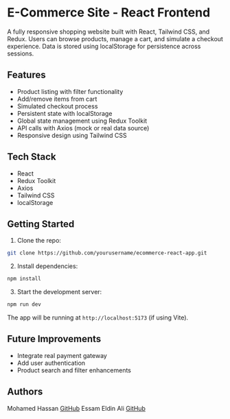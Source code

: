 # E-Commerce Site - React Frontend

A fully responsive shopping website built with React, Tailwind CSS, and Redux. Users can browse products, manage a cart, and simulate a checkout experience. Data is stored using localStorage for persistence across sessions.

## Features

- Product listing with filter functionality
- Add/remove items from cart
- Simulated checkout process
- Persistent state with localStorage
- Global state management using Redux Toolkit
- API calls with Axios (mock or real data source)
- Responsive design using Tailwind CSS

## Tech Stack

- React
- Redux Toolkit
- Axios
- Tailwind CSS
- localStorage

## Getting Started

1. Clone the repo:
```bash
git clone https://github.com/yourusername/ecommerce-react-app.git
```

2. Install dependencies:
```bash
npm install
```

3. Start the development server:
```bash
npm run dev
```

The app will be running at `http://localhost:5173` (if using Vite).


## Future Improvements

- Integrate real payment gateway
- Add user authentication
- Product search and filter enhancements

## Authors

Mohamed Hassan  [GitHub](https://github.com/Mo2024-cloud)
Essam Eldin Ali [GitHub](https://github.com/3ssam-ali-98)
